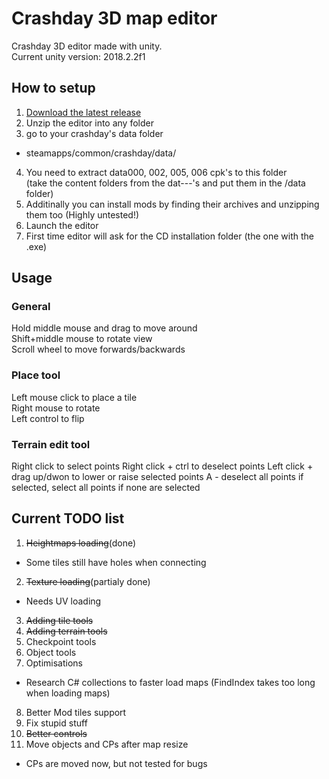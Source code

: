 # Crashday 3D map editor
Crashday 3D editor made with unity.  
Current unity version: 2018.2.2f1

## How to setup
1. [Download the latest release](https://github.com/wurunduk/crashday-map-editor/releases)
2. Unzip the editor into any folder
3. go to your crashday's data folder
 * steamapps/common/crashday/data/
4. You need to extract data000, 002, 005, 006 cpk's to this folder  
 (take the content folders from the dat---'s and put them in the /data folder)
5. Additinally you can install mods by finding their archives and unzipping them too (Highly untested!)
6. Launch the editor
7. First time editor will ask for the CD installation folder (the one with the .exe)

## Usage
### General
Hold middle mouse and drag to move around  
Shift+middle mouse to rotate view  
Scroll wheel to move forwards/backwards  
### Place tool
Left mouse click to place a tile  
Right mouse to rotate  
Left control to flip  
### Terrain edit tool
Right click to select points
Right click + ctrl to deselect points
Left click + drag up/dwon to lower or raise selected points
A - deselect all points if selected, select all points if none are selected

## Current TODO list
1. ~~Heightmaps loading~~(done)
 * Some tiles still have holes when connecting
2. ~~Texture loading~~(partialy done)
 * Needs UV loading
3. ~~Adding tile tools~~
4. ~~Adding terrain tools~~
5. Checkpoint tools
6. Object tools
7. Optimisations
 * Research C# collections to faster load maps (FindIndex takes too long when loading maps)
8. Better Mod tiles support
9. Fix stupid stuff
10. ~~Better controls~~
11. Move objects and CPs after map resize
 * CPs are moved now, but not tested for bugs


